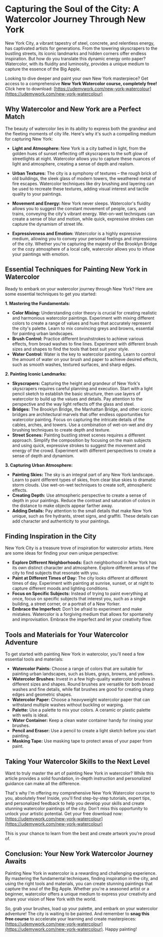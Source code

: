 # Capturing the Soul of the City: A Watercolor Journey Through New York

New York City, a vibrant tapestry of steel, concrete, and relentless energy, has captivated artists for generations. From the towering skyscrapers to the bustling streets, its iconic landmarks and hidden corners offer endless inspiration. But how do you translate this dynamic energy onto paper? Watercolor, with its fluidity and luminosity, provides a unique medium to capture the essence of the Big Apple.

Looking to dive deeper and paint your own New York masterpiece? Get access to a comprehensive **New York Watercolor course, completely free!** Click here to download: [https://udemywork.com/new-york-watercolour](https://udemywork.com/new-york-watercolour)

## Why Watercolor and New York are a Perfect Match

The beauty of watercolor lies in its ability to express both the grandeur and the fleeting moments of city life. Here's why it's such a compelling medium for capturing New York:

*   **Light and Atmosphere:** New York is a city bathed in light, from the golden hues of sunset reflecting off skyscrapers to the soft glow of streetlights at night. Watercolor allows you to capture these nuances of light and atmosphere, creating a sense of depth and realism.

*   **Urban Textures:** The city is a symphony of textures – the rough brick of old buildings, the sleek glass of modern towers, the weathered metal of fire escapes. Watercolor techniques like dry brushing and layering can be used to recreate these textures, adding visual interest and tactile quality to your paintings.

*   **Movement and Energy:** New York never sleeps. Watercolor's fluidity allows you to suggest the constant movement of people, cars, and trains, conveying the city's vibrant energy. Wet-on-wet techniques can create a sense of blur and motion, while quick, expressive strokes can capture the dynamism of street life.

*   **Expressiveness and Emotion:** Watercolor is a highly expressive medium, allowing you to convey your personal feelings and impressions of the city. Whether you're capturing the majesty of the Brooklyn Bridge or the cozy atmosphere of a local cafe, watercolor allows you to infuse your paintings with emotion.

## Essential Techniques for Painting New York in Watercolor

Ready to embark on your watercolor journey through New York? Here are some essential techniques to get you started:

**1. Mastering the Fundamentals:**

*   **Color Mixing:** Understanding color theory is crucial for creating realistic and harmonious watercolor paintings. Experiment with mixing different colors to create a range of values and hues that accurately represent the city's palette. Learn to mix convincing greys and browns, essential for painting urban landscapes.
*   **Brush Control:** Practice different brushstrokes to achieve various effects, from broad washes to fine lines. Experiment with different brush sizes and shapes to find the tools that best suit your style.
*   **Water Control:** Water is the key to watercolor painting. Learn to control the amount of water on your brush and paper to achieve desired effects, such as smooth washes, textured surfaces, and sharp edges.

**2. Painting Iconic Landmarks:**

*   **Skyscrapers:** Capturing the height and grandeur of New York's skyscrapers requires careful planning and execution. Start with a light pencil sketch to establish the basic structure, then use layers of watercolor to build up the values and details. Pay attention to the perspective and the way light reflects off the glass and steel.
*   **Bridges:** The Brooklyn Bridge, the Manhattan Bridge, and other iconic bridges are architectural marvels that offer endless opportunities for watercolor painting. Focus on capturing the intricate details of the cables, arches, and towers. Use a combination of wet-on-wet and dry brushing techniques to create depth and texture.
*   **Street Scenes:** Painting bustling street scenes requires a different approach. Simplify the composition by focusing on the main subjects and using quick, expressive strokes to suggest the movement and energy of the crowd. Experiment with different perspectives to create a sense of depth and dynamism.

**3. Capturing Urban Atmosphere:**

*   **Painting Skies:** The sky is an integral part of any New York landscape. Learn to paint different types of skies, from clear blue skies to dramatic storm clouds. Use wet-on-wet techniques to create soft, atmospheric effects.
*   **Creating Depth:** Use atmospheric perspective to create a sense of depth in your paintings. Reduce the contrast and saturation of colors in the distance to make objects appear farther away.
*   **Adding Details:** Pay attention to the small details that make New York unique, such as fire hydrants, street signs, and graffiti. These details can add character and authenticity to your paintings.

## Finding Inspiration in the City

New York City is a treasure trove of inspiration for watercolor artists. Here are some ideas for finding your own unique perspective:

*   **Explore Different Neighborhoods:** Each neighborhood in New York has its own distinct character and atmosphere. Explore different areas of the city to find subjects that resonate with you.
*   **Paint at Different Times of Day:** The city looks different at different times of day. Experiment with painting at sunrise, sunset, or at night to capture different moods and lighting conditions.
*   **Focus on Specific Subjects:** Instead of trying to paint everything at once, focus on specific subjects that interest you, such as a single building, a street corner, or a portrait of a New Yorker.
*   **Embrace the Imperfect:** Don't be afraid to experiment and make mistakes. Watercolor is a forgiving medium that allows for spontaneity and improvisation. Embrace the imperfect and let your creativity flow.

## Tools and Materials for Your Watercolor Adventure

To get started with painting New York in watercolor, you'll need a few essential tools and materials:

*   **Watercolor Paints:** Choose a range of colors that are suitable for painting urban landscapes, such as blues, grays, browns, and yellows.
*   **Watercolor Brushes:** Invest in a few high-quality watercolor brushes in different sizes and shapes. Round brushes are versatile for both broad washes and fine details, while flat brushes are good for creating sharp edges and geometric shapes.
*   **Watercolor Paper:** Choose a heavyweight watercolor paper that can withstand multiple washes without buckling or warping.
*   **Palette:** Use a palette to mix your colors. A ceramic or plastic palette with wells is ideal.
*   **Water Container:** Keep a clean water container handy for rinsing your brushes.
*   **Pencil and Eraser:** Use a pencil to create a light sketch before you start painting.
*   **Masking Tape:** Use masking tape to protect areas of your paper from paint.

## Taking Your Watercolor Skills to the Next Level

Want to truly master the art of painting New York in watercolor? While this article provides a solid foundation, in-depth instruction and personalized guidance can make all the difference.

That's why I'm offering my comprehensive New York Watercolor course to you, absolutely free! Inside, you'll find step-by-step tutorials, expert tips, and personalized feedback to help you develop your skills and create stunning watercolor paintings of the city. Don't miss this opportunity to unlock your artistic potential. Get your free download now: [https://udemywork.com/new-york-watercolour](https://udemywork.com/new-york-watercolour)

This is your chance to learn from the best and create artwork you're proud of.

## Conclusion: Your New York Watercolor Journey Awaits

Painting New York in watercolor is a rewarding and challenging experience. By mastering the fundamental techniques, finding inspiration in the city, and using the right tools and materials, you can create stunning paintings that capture the soul of the Big Apple. Whether you're a seasoned artist or a beginner, watercolor offers a unique medium to express your creativity and share your vision of New York with the world.

So, grab your brushes, load up your palette, and embark on your watercolor adventure! The city is waiting to be painted. And remember to **snag this free course** to accelerate your learning and create masterpieces: [https://udemywork.com/new-york-watercolour](https://udemywork.com/new-york-watercolour). Happy painting!
